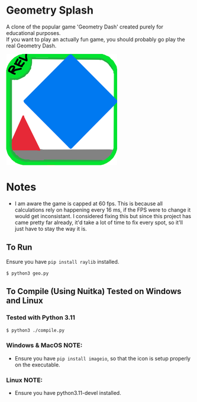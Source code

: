 # Geometry Splash
A clone of the popular game 'Geometry Dash' created purely for educational purposes. <br>
If you want to play an actually fun game, you should probably go play the real Geometry Dash.

![Geometry Splash logo](icons/Geometry_Splash_Logo.png)

# Notes
- I am aware the game is capped at 60 fps. This is because all calculations rely on happening every 16 ms, if the FPS were to change
it would get inconsistant. I considered fixing this but since this project has came pretty far already, it'd take a lot of time to fix every
spot, so it'll just have to stay the way it is.

## To Run
Ensure you have `pip install raylib` installed.

```console
$ python3 geo.py
```
## To Compile (Using Nuitka) Tested on Windows and Linux
### Tested with Python 3.11
```console
$ python3 ./compile.py
```

### Windows & MacOS NOTE:
- Ensure you have `pip install imageio`, so that the icon is setup properly on the executable.

### Linux NOTE:
- Ensure you have python3.11-devel installed.